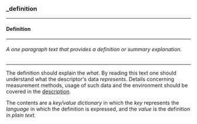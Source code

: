 ### _definition

------

#### Definition

------

###### A one paragraph text that provides a definition or summary explanation.

------

The definition should explain the *what*. By reading this text one should understand what the descriptor's data *represents*. Details concerning measurement methods, usage of such data and the environment should be covered in the [description](_description).

The contents are a *key/value dictionary* in which the *key* represents the *language* in which the definition is expressed, and the *value* is the definition in *plain text*.